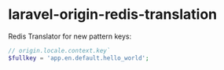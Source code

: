 laravel-origin-redis-translation
================================

Redis Translator for new pattern keys: 

```php
// origin.locale.context.key`
$fullkey = 'app.en.default.hello_world';
```